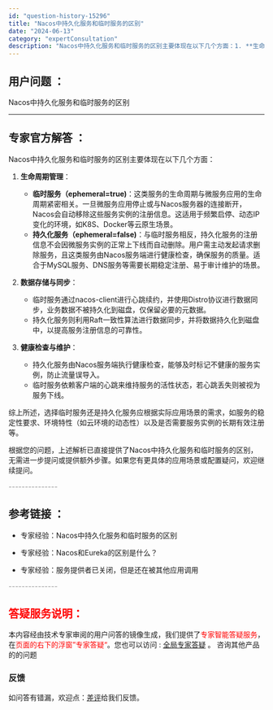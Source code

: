 ```yaml
---
id: "question-history-15296"
title: "Nacos中持久化服务和临时服务的区别"
date: "2024-06-13"
category: "expertConsultation"
description: "Nacos中持久化服务和临时服务的区别主要体现在以下几个方面：1. **生命周期管理**：   - **临时服务（ephemeral=true)**：这类服务的生命周期与微服务应用的生命周期紧密相关。一旦微服务应用停止或与Nacos服务器的连接断开，Nacos会自动移除这些服务实例的注册信息。这适用"
---
```


## 用户问题 ： 
 Nacos中持久化服务和临时服务的区别  

---------------
## 专家官方解答 ：

Nacos中持久化服务和临时服务的区别主要体现在以下几个方面：

1. **生命周期管理**：
   - **临时服务（ephemeral=true)**：这类服务的生命周期与微服务应用的生命周期紧密相关。一旦微服务应用停止或与Nacos服务器的连接断开，Nacos会自动移除这些服务实例的注册信息。这适用于频繁启停、动态IP变化的环境，如K8S、Docker等云原生场景。
   - **持久化服务（ephemeral=false)**：与临时服务相反，持久化服务的注册信息不会因微服务实例的正常上下线而自动删除。用户需主动发起请求删除服务，且这类服务由Nacos服务端进行健康检查，确保服务的质量。适合于MySQL服务、DNS服务等需要长期稳定注册、易于审计维护的场景。

2. **数据存储与同步**：
   - 临时服务通过nacos-client进行心跳续约，并使用Distro协议进行数据同步，业务数据不被持久化到磁盘，仅保留必要的元数据。
   - 持久化服务则利用Raft一致性算法进行数据同步，并将数据持久化到磁盘中，以提高服务注册信息的可靠性。

3. **健康检查与维护**：
   - 持久化服务由Nacos服务端执行健康检查，能够及时标记不健康的服务实例，防止流量误导入。
   - 临时服务依赖客户端的心跳来维持服务的活性状态，若心跳丢失则被视为服务下线。

综上所述，选择临时服务还是持久化服务应根据实际应用场景的需求，如服务的稳定性要求、环境特性（如云环境的动态性）以及是否需要服务实例的长期有效注册等。

根据您的问题，上述解析已直接提供了Nacos中持久化服务和临时服务的区别，无需进一步提问或提供额外步骤。如果您有更具体的应用场景或配置疑问，欢迎继续提问。


<font color="#949494">---------------</font> 


## 参考链接 ：

* 专家经验：Nacos中持久化服务和临时服务的区别 
 
 * 专家经验：Nacos和Eureka的区别是什么？ 
 
 * 专家经验：服务提供者已关闭，但是还在被其他应用调用 


 <font color="#949494">---------------</font> 
 


## <font color="#FF0000">答疑服务说明：</font> 

本内容经由技术专家审阅的用户问答的镜像生成，我们提供了<font color="#FF0000">专家智能答疑服务</font>，在<font color="#FF0000">页面的右下的浮窗”专家答疑“</font>。您也可以访问 : [全局专家答疑](https://answer.opensource.alibaba.com/docs/intro) 。 咨询其他产品的的问题

### 反馈
如问答有错漏，欢迎点：[差评](https://ai.nacos.io/user/feedbackByEnhancerGradePOJOID?enhancerGradePOJOId=15311)给我们反馈。

